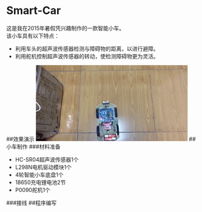 # Smart-Car
这是我在2015年暑假凭兴趣制作的一款智能小车。  
该小车具有以下特点：  
* 利用车头的超声波传感器检测与障碍物的距离，以进行避障。  
* 利用舵机控制超声波传感器的转动，使检测障碍物更为灵活。

##效果演示
![car](https://github.com/Jason-Flash/Smart-Car/blob/master/image/SmartCar.gif)
##小车制作
###材料准备
* HC-SR04超声波传感器1个
* L298N电机驱动模块1个  
* 4轮智能小车底盘1个  
* 18650充电锂电池2节  
* P0090舵机1个

###接线
##程序编写
